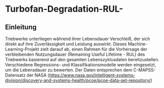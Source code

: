 # Turbofan-Degradation-RUL-

## Einleitung
Triebwerke unterliegen während ihrer Lebensdauer Verschleiß, der sich direkt auf ihre Zuverlässigkeit und Leistung auswirkt. Dieses Machine-Learning-Projekt zielt darauf ab, einen Rahmen für die Vorhersage der verbleibenden Nutzungsdauer (Remaining Useful Lifetime - RUL) des Triebwerks basierend auf den gesamten Lebenszyklusdaten bereitzustellen. Verschiedene Regressions- und Klassifikationsmodelle werden eingesetzt, um die Lebensdauer zu bewerten. Der Daten entsprechen dem C-MAPSS-Datensatz der NASA (https://www.nasa.gov/intelligent-systems-division/discovery-and-systems-health/pcoe/pcoe-data-set-repository/)

